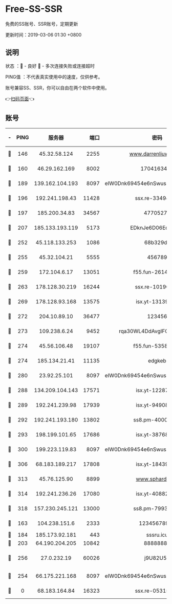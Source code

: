 # Free-SS-SSR

免费的SS账号、SSR账号，定期更新

更新时间：2019-03-06 01:30 +0800

## 说明

状态     ：🙂 - 良好 🙁 - 多次连接失败或连接超时

PING值   ：不代表真实使用中的速度，仅供参考。

账号兼容SS、SSR，你可以自由在两个软件中使用。

👉[扫码页面](https://liesauer.github.io/free-ss-ssr.github.io/)👈

## 账号

|-|PING|服务器|端口|密码|加密方式|区域|
|:----:|:----:|:-----:|-----:|:----:|:----:|:----:|
|🙂|146|45.32.58.124|2255|www.darrenliuwei.com|aes-256-cfb|JP|
|🙂|160|46.29.162.169|8002|1704163453|aes-256-cfb|RU|
|🙂|189|139.162.104.193|8097|eIW0Dnk69454e6nSwuspv9DmS201tQ0D|aes-256-cfb|JP|
|🙂|196|192.241.198.43|11428|ssx.re-33494381|aes-256-cfb|US|
|🙂|197|185.200.34.83|34567|47705279|aes-256-cfb|US|
|🙂|207|185.133.193.119|5173|EDknJe6D06EoWDaw|aes-256-cfb|US|
|🙂|252|45.118.133.253|1086|68b329da|aes-256-cfb|SG|
|🙂|255|45.32.104.21|5555|456789|aes-256-cfb|SG|
|🙂|259|172.104.6.17|13051|f55.fun-26146872|aes-256-cfb|US|
|🙂|263|178.128.30.219|16244|ssx.re-10190276|aes-256-cfb|SG|
|🙂|269|178.128.93.168|13575|isx.yt-13139523|aes-256-cfb|SG|
|🙂|272|204.10.89.10|36477|123456|aes-256-cfb|US|
|🙂|273|109.238.6.24|9452|rqa30WL4DdAvgIFG6Fs3znzTa|aes-256-cfb|FR|
|🙂|274|45.56.106.48|19107|f55.fun-53586818|aes-256-cfb|US|
|🙂|274|185.134.21.41|11135|edgkeb|aes-256-cfb|GB|
|🙂|280|23.92.25.101|8097|eIW0Dnk69454e6nSwuspv9DmS201tQ0D|aes-256-cfb|US|
|🙂|288|134.209.104.143|17571|isx.yt-12287887|aes-256-cfb|SG|
|🙂|289|192.241.239.98|17939|isx.yt-94908149|aes-256-cfb|US|
|🙂|292|192.241.193.180|13802|ss8.pm-40001184|aes-256-cfb|US|
|🙂|293|198.199.101.65|17686|isx.yt-38768454|aes-256-cfb|US|
|🙂|300|199.223.119.83|8097|eIW0Dnk69454e6nSwuspv9DmS201tQ0D|aes-256-cfb|US|
|🙂|306|68.183.189.217|17808|isx.yt-18439872|aes-256-cfb|SG|
|🙂|313|45.76.125.90|8899|www.sphard.com|aes-256-cfb|JP|
|🙂|314|192.241.236.26|17080|isx.yt-40882343|aes-256-cfb|US|
|🙂|318|157.230.245.121|13000|ss8.pm-79933809|aes-256-cfb|SG|
|🙂|163|104.238.151.6|2333|12345678900|aes-256-cfb|JP|
|🙂|184|185.173.92.181|443|sssru.icu|rc4-md5|RU|
|🙂|203|64.190.204.205|10842|88888888|rc4-md5|US|
|🙂|256|27.0.232.19|60026|j9U82U53|xchacha20-ietf-poly1305|HK|
|🙁|254|66.175.221.168|8097|eIW0Dnk69454e6nSwuspv9DmS201tQ0D|aes-256-cfb|US|
|🙁|0|68.183.164.84|16323|ssx.re-05315643|aes-256-cfb|US|
